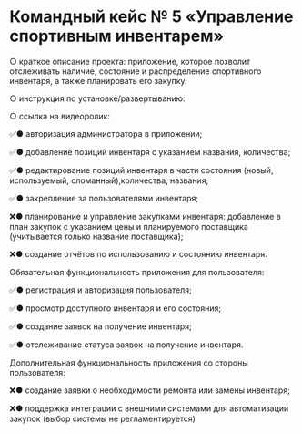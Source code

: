 # Командный кейс № 5 «Управление спортивным инвентарем» 

○ краткое описание проекта: 
  приложение, которое позволит отслеживать наличие, состояние и распределение спортивного инвентаря, а также планировать его закупку.
    
○ инструкция по установке/развертыванию: 
  
○ ссылка на видеоролик: 
  

✅● авторизация администратора в приложении;

✅● добавление позиций инвентаря с указанием названия, количества;

✅● редактирование позиций инвентаря в части состояния (новый, используемый, сломанный),количества, названия;

✅● закрепление за пользователями инвентаря;

❌● планирование и управление закупками инвентаря: добавление в план закупок с указанием цены и планируемого поставщика (учитывается только название поставщика);

❌● создание отчётов по использованию и состоянию инвентаря.

Обязательная функциональность приложения для пользователя:

✅● регистрация и авторизация пользователя;

✅● просмотр доступного инвентаря и его состояния;

✅● создание заявок на получение инвентаря;  

✅● отслеживание статуса заявок на получение инвентаря.

Дополнительная функциональность приложения со стороны
пользователя:

❌● создание заявки о необходимости ремонта или замены инвентаря;

❌● поддержка интеграции с внешними системами для автоматизации закупок (выбор системы не регламентируется)
